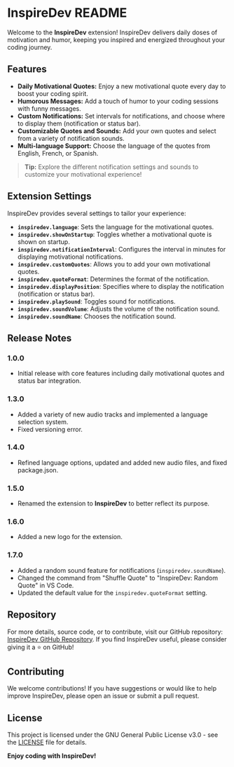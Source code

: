 # InspireDev README

Welcome to the **InspireDev** extension! InspireDev delivers daily doses of motivation and humor, keeping you inspired and energized throughout your coding journey.

## Features

- **Daily Motivational Quotes:** Enjoy a new motivational quote every day to boost your coding spirit.
- **Humorous Messages:** Add a touch of humor to your coding sessions with funny messages.
- **Custom Notifications:** Set intervals for notifications, and choose where to display them (notification or status bar).
- **Customizable Quotes and Sounds:** Add your own quotes and select from a variety of notification sounds.
- **Multi-language Support:** Choose the language of the quotes from English, French, or Spanish.

> **Tip:** Explore the different notification settings and sounds to customize your motivational experience!

## Extension Settings

InspireDev provides several settings to tailor your experience:

- **`inspiredev.language`**: Sets the language for the motivational quotes.
- **`inspiredev.showOnStartup`**: Toggles whether a motivational quote is shown on startup.
- **`inspiredev.notificationInterval`**: Configures the interval in minutes for displaying motivational notifications.
- **`inspiredev.customQuotes`**: Allows you to add your own motivational quotes.
- **`inspiredev.quoteFormat`**: Determines the format of the notification.
- **`inspiredev.displayPosition`**: Specifies where to display the notification (notification or status bar).
- **`inspiredev.playSound`**: Toggles sound for notifications.
- **`inspiredev.soundVolume`**: Adjusts the volume of the notification sound.
- **`inspiredev.soundName`**: Chooses the notification sound.

## Release Notes

### 1.0.0

- Initial release with core features including daily motivational quotes and status bar integration.

### 1.3.0

- Added a variety of new audio tracks and implemented a language selection system.
- Fixed versioning error.

### 1.4.0

- Refined language options, updated and added new audio files, and fixed package.json.

### 1.5.0

- Renamed the extension to **InspireDev** to better reflect its purpose.

### 1.6.0

- Added a new logo for the extension.

### 1.7.0

- Added a random sound feature for notifications (`inspiredev.soundName`).
- Changed the command from "Shuffle Quote" to "InspireDev: Random Quote" in VS Code.
- Updated the default value for the `inspiredev.quoteFormat` setting.

## Repository

For more details, source code, or to contribute, visit our GitHub repository: [InspireDev GitHub Repository](https://github.com/UnTanukii/InspireDev). If you find InspireDev useful, please consider giving it a ⭐️ on GitHub!

## Contributing

We welcome contributions! If you have suggestions or would like to help improve InspireDev, please open an issue or submit a pull request.

## License

This project is licensed under the GNU General Public License v3.0 - see the [LICENSE](LICENSE) file for details.

**Enjoy coding with InspireDev!**
